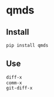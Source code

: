 # qmds

<!-- toc -->

## Install

```bash
pip install qmds
```

## Use
```bash
diff-x
comm-x
git-diff-x
```
